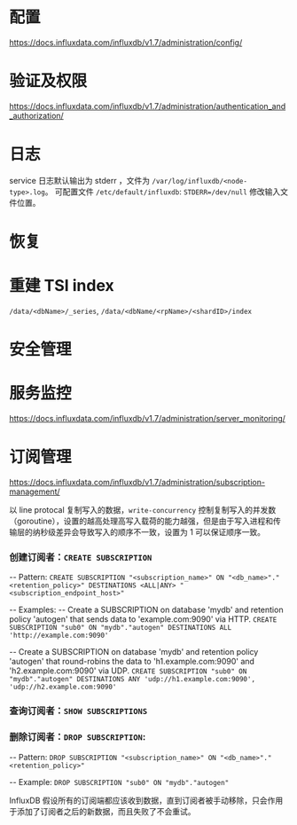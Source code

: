 # 配置
https://docs.influxdata.com/influxdb/v1.7/administration/config/

# 验证及权限
https://docs.influxdata.com/influxdb/v1.7/administration/authentication_and_authorization/

# 日志
service 日志默认输出为 stderr ，文件为 `/var/log/influxdb/<node-type>.log`。
可配置文件 `/etc/default/influxdb`: `STDERR=/dev/null` 修改输入文件位置。

# 恢复

# 重建 TSI index
`/data/<dbName>/_series`, 
`/data/<dbName/<rpName>/<shardID>/index`

# 安全管理

# 服务监控
https://docs.influxdata.com/influxdb/v1.7/administration/server_monitoring/

# 订阅管理
https://docs.influxdata.com/influxdb/v1.7/administration/subscription-management/

以 line protocal 复制写入的数据，`write-concurrency` 控制复制写入的并发数（goroutine），设置的越高处理高写入载荷的能力越强，但是由于写入进程和传输层的纳秒级差异会导致写入的顺序不一致，设置为 1 可以保证顺序一致。

### 创建订阅者：`CREATE SUBSCRIPTION`

-- Pattern:
`CREATE SUBSCRIPTION "<subscription_name>" ON "<db_name>"."<retention_policy>" DESTINATIONS <ALL|ANY> "<subscription_endpoint_host>"`

-- Examples:
-- Create a SUBSCRIPTION on database 'mydb' and retention policy 'autogen' that sends data to 'example.com:9090' via HTTP.
`CREATE SUBSCRIPTION "sub0" ON "mydb"."autogen" DESTINATIONS ALL 'http://example.com:9090'`

-- Create a SUBSCRIPTION on database 'mydb' and retention policy 'autogen' that round-robins the data to 'h1.example.com:9090' and 'h2.example.com:9090' via UDP.
`CREATE SUBSCRIPTION "sub0" ON "mydb"."autogen" DESTINATIONS ANY 'udp://h1.example.com:9090', 'udp://h2.example.com:9090'`


### 查询订阅者：`SHOW SUBSCRIPTIONS`


### 删除订阅者：`DROP SUBSCRIPTION`:

-- Pattern:
`DROP SUBSCRIPTION "<subscription_name>" ON "<db_name>"."<retention_policy>"`

-- Example:
`DROP SUBSCRIPTION "sub0" ON "mydb"."autogen"`

InfluxDB 假设所有的订阅端都应该收到数据，直到订阅者被手动移除，只会作用于添加了订阅者之后的新数据，而且失败了不会重试。